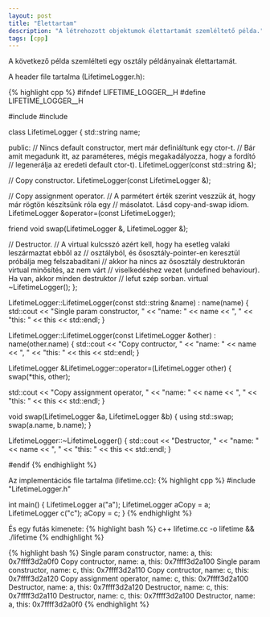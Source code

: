 ```yaml
---
layout: post
title: "Élettartam"
description: "A létrehozott objektumok élettartamát szemléltető példa."
tags: [cpp]
---
```

A következő példa szemlélteti egy osztály példányainak élettartamát.

A header file tartalma (LifetimeLogger.h):

{% highlight cpp %}
#ifndef LIFETIME_LOGGER__H
#define LIFETIME_LOGGER__H

#include <iostream>
#include <string>

class LifetimeLogger {
  std::string name;

public:
  // Nincs default constructor, mert már definiáltunk egy ctor-t.
  // Bár amit megadunk itt, az paraméteres, mégis megakadályozza, hogy a fordító
  // legenerálja az eredeti default ctor-t).
  LifetimeLogger(const std::string &);

  // Copy constructor.
  LifetimeLogger(const LifetimeLogger &);

  // Copy assignment operator.
  // A parmétert érték szerint veszzük át, hogy már rögtön készítsünk róla egy
  // másolatot. Lásd copy-and-swap idiom.
  LifetimeLogger &operator=(const LifetimeLogger);

  friend void swap(LifetimeLogger &, LifetimeLogger &);

  // Destructor.
  // A virtual kulcsszó azért kell, hogy ha esetleg valaki leszármaztat ebből az
  // osztályból, és ősosztály-pointer-en keresztül próbálja meg felszabadítani
  // akkor ha nincs az ősosztály destruktorán virtual minősítés, az nem várt
  // viselkedéshez vezet (undefined behaviour). Ha van, akkor minden destruktor
  // lefut szép sorban.
  virtual ~LifetimeLogger();
};

LifetimeLogger::LifetimeLogger(const std::string &name) : name(name) {
  std::cout << "Single param constructor, "
            << "name: " << name << ", "
            << "this: " << this << std::endl;
}

LifetimeLogger::LifetimeLogger(const LifetimeLogger &other) : name(other.name) {
  std::cout << "Copy contructor, "
            << "name: " << name << ", "
            << "this: " << this << std::endl;
}

LifetimeLogger &LifetimeLogger::operator=(LifetimeLogger other) {
  swap(*this, other);

  std::cout << "Copy assignment operator, "
            << "name: " << name << ", "
            << "this: " << this << std::endl;
}

void swap(LifetimeLogger &a, LifetimeLogger &b) {
  using std::swap;
  swap(a.name, b.name);
}

LifetimeLogger::~LifetimeLogger() {
  std::cout << "Destructor, "
            << "name: " << name << ", "
            << "this: " << this << std::endl;
}

#endif
{% endhighlight %}


Az implementációs file tartalma (lifetime.cc):
{% highlight cpp %}
#include "LifetimeLogger.h"

int main() {
  LifetimeLogger a("a");
  LifetimeLogger aCopy = a;
  LifetimeLogger c("c");
  aCopy = c;
}
{% endhighlight %}


És egy futás kimenete:
{% highlight bash %}
c++ lifetime.cc -o lifetime && ./lifetime
{% endhighlight %}


{% highlight bash %}
Single param constructor, name: a, this: 0x7ffff3d2a0f0
Copy contructor, name: a, this: 0x7ffff3d2a100
Single param constructor, name: c, this: 0x7ffff3d2a110
Copy contructor, name: c, this: 0x7ffff3d2a120
Copy assignment operator, name: c, this: 0x7ffff3d2a100
Destructor, name: a, this: 0x7ffff3d2a120
Destructor, name: c, this: 0x7ffff3d2a110
Destructor, name: c, this: 0x7ffff3d2a100
Destructor, name: a, this: 0x7ffff3d2a0f0
{% endhighlight %}
